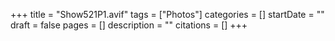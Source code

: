+++
title = "Show521P1.avif"
tags = ["Photos"]
categories = []
startDate = ""
draft = false
pages = []
description = ""
citations = []
+++
